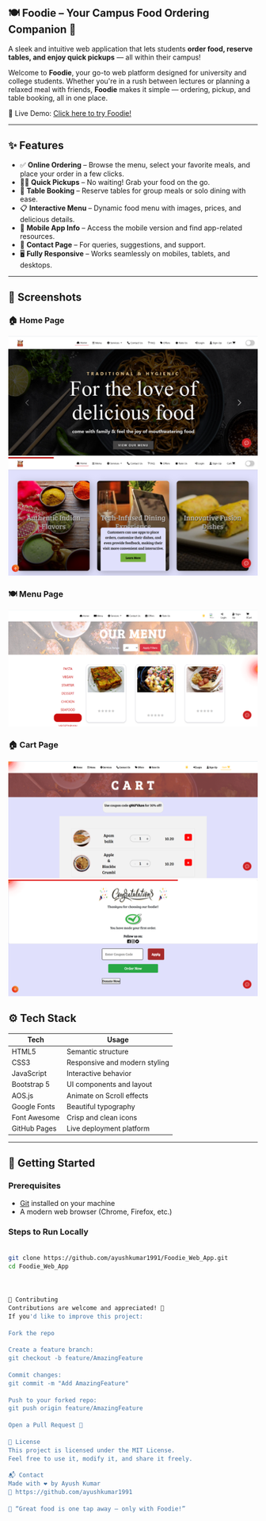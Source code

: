  ## 🍽️ Foodie – Your Campus Food Ordering Companion 🚀

A sleek and intuitive web application that lets students **order food, reserve tables, and enjoy quick pickups** — all within their campus!

Welcome to **Foodie**, your go-to web platform designed for university and college students. Whether you're in a rush between lectures or planning a relaxed meal with friends, **Foodie** makes it simple — ordering, pickup, and table booking, all in one place.

🔗 Live Demo: [Click here to try Foodie!](https://ayushkumar1991.github.io/Foodie_Web_App/)

---

 ## ✨ Features

- ✅ **Online Ordering** – Browse the menu, select your favorite meals, and place your order in a few clicks.
- 🏃‍♂️ **Quick Pickups** – No waiting! Grab your food on the go.
- 🍴 **Table Booking** – Reserve tables for group meals or solo dining with ease.
- 📋 **Interactive Menu** – Dynamic food menu with images, prices, and delicious details.
- 📲 **Mobile App Info** – Access the mobile version and find app-related resources.
- 💬 **Contact Page** – For queries, suggestions, and support.
- 🖥️ **Fully Responsive** – Works seamlessly on mobiles, tablets, and desktops.

---

## 📸 Screenshots

### 🏠 Home Page
![Home Page](./screenshots/ps2.png)
![Home Page](./screenshots/ps3.png)

### 🍽️ Menu Page
![Menu Page](./screenshots/ps8.png)

### 🏠 Cart Page
![Cart Page](./screenshots/ps6.png)
![Cart Page](./screenshots/ps7.png)

## ⚙️ Tech Stack

| Tech            | Usage                                  |
|-----------------|----------------------------------------|
| HTML5           | Semantic structure                     |
| CSS3            | Responsive and modern styling          |
| JavaScript      | Interactive behavior                   |
| Bootstrap 5     | UI components and layout               |
| AOS.js          | Animate on Scroll effects              |
| Google Fonts    | Beautiful typography                   |
| Font Awesome    | Crisp and clean icons                  |
| GitHub Pages    | Live deployment platform               |

---

## 🚀 Getting Started

### Prerequisites

- [Git](https://git-scm.com/) installed on your machine
- A modern web browser (Chrome, Firefox, etc.)

### Steps to Run Locally

```bash

git clone https://github.com/ayushkumar1991/Foodie_Web_App.git
cd Foodie_Web_App



🤝 Contributing
Contributions are welcome and appreciated! 💖
If you'd like to improve this project:

Fork the repo

Create a feature branch:
git checkout -b feature/AmazingFeature

Commit changes:
git commit -m "Add AmazingFeature"

Push to your forked repo:
git push origin feature/AmazingFeature

Open a Pull Request 🚀

📄 License
This project is licensed under the MIT License.
Feel free to use it, modify it, and share it freely.

📬 Contact
Made with ❤️ by Ayush Kumar
🔗 https://github.com/ayushkumar1991

🧠 “Great food is one tap away — only with Foodie!”
